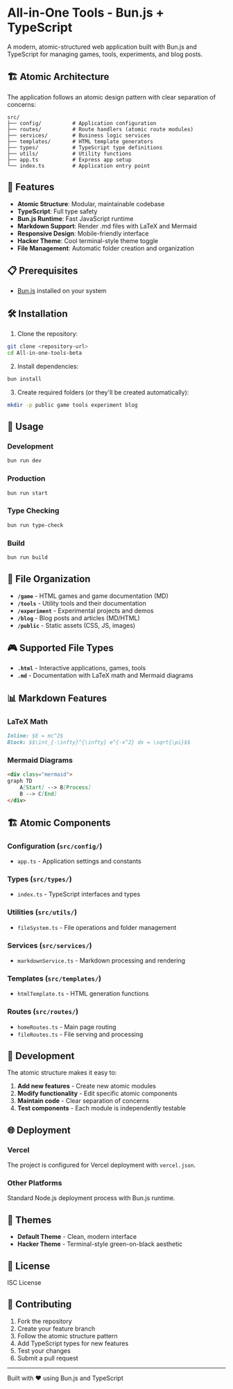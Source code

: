 # All-in-One Tools - Bun.js + TypeScript

A modern, atomic-structured web application built with Bun.js and TypeScript for managing games, tools, experiments, and blog posts.

## 🏗️ Atomic Architecture

The application follows an atomic design pattern with clear separation of concerns:

```
src/
├── config/          # Application configuration
├── routes/          # Route handlers (atomic route modules)
├── services/        # Business logic services
├── templates/       # HTML template generators
├── types/           # TypeScript type definitions
├── utils/           # Utility functions
├── app.ts           # Express app setup
└── index.ts         # Application entry point
```

## 🚀 Features

- **Atomic Structure**: Modular, maintainable codebase
- **TypeScript**: Full type safety
- **Bun.js Runtime**: Fast JavaScript runtime
- **Markdown Support**: Render .md files with LaTeX and Mermaid
- **Responsive Design**: Mobile-friendly interface
- **Hacker Theme**: Cool terminal-style theme toggle
- **File Management**: Automatic folder creation and organization

## 📋 Prerequisites

- [Bun.js](https://bun.sh/) installed on your system

## 🛠️ Installation

1. Clone the repository:
```bash
git clone <repository-url>
cd All-in-one-tools-beta
```

2. Install dependencies:
```bash
bun install
```

3. Create required folders (or they'll be created automatically):
```bash
mkdir -p public game tools experiment blog
```

## 🎯 Usage

### Development
```bash
bun run dev
```

### Production
```bash
bun run start
```

### Type Checking
```bash
bun run type-check
```

### Build
```bash
bun run build
```

## 📁 File Organization

- **`/game`** - HTML games and game documentation (MD)
- **`/tools`** - Utility tools and their documentation
- **`/experiment`** - Experimental projects and demos
- **`/blog`** - Blog posts and articles (MD/HTML)
- **`/public`** - Static assets (CSS, JS, images)

## 🎮 Supported File Types

- **`.html`** - Interactive applications, games, tools
- **`.md`** - Documentation with LaTeX math and Mermaid diagrams

## 📊 Markdown Features

### LaTeX Math
```markdown
Inline: $E = mc^2$
Block: $$\int_{-\infty}^{\infty} e^{-x^2} dx = \sqrt{\pi}$$
```

### Mermaid Diagrams
```markdown
<div class="mermaid">
graph TD
    A[Start] --> B[Process]
    B --> C[End]
</div>
```

## 🏗️ Atomic Components

### Configuration (`src/config/`)
- `app.ts` - Application settings and constants

### Types (`src/types/`)
- `index.ts` - TypeScript interfaces and types

### Utilities (`src/utils/`)
- `fileSystem.ts` - File operations and folder management

### Services (`src/services/`)
- `markdownService.ts` - Markdown processing and rendering

### Templates (`src/templates/`)
- `htmlTemplate.ts` - HTML generation functions

### Routes (`src/routes/`)
- `homeRoutes.ts` - Main page routing
- `fileRoutes.ts` - File serving and processing

## 🔧 Development

The atomic structure makes it easy to:

1. **Add new features** - Create new atomic modules
2. **Modify functionality** - Edit specific atomic components
3. **Maintain code** - Clear separation of concerns
4. **Test components** - Each module is independently testable

## 🌐 Deployment

### Vercel
The project is configured for Vercel deployment with `vercel.json`.

### Other Platforms
Standard Node.js deployment process with Bun.js runtime.

## 🎨 Themes

- **Default Theme** - Clean, modern interface
- **Hacker Theme** - Terminal-style green-on-black aesthetic

## 📝 License

ISC License

## 🤝 Contributing

1. Fork the repository
2. Create your feature branch
3. Follow the atomic structure pattern
4. Add TypeScript types for new features
5. Test your changes
6. Submit a pull request

---

Built with ❤️ using Bun.js and TypeScript 